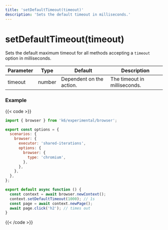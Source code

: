 ```yaml
---
title: 'setDefaultTimeout(timeout)'
description: 'Sets the default timeout in milliseconds.'
---
```


# setDefaultTimeout(timeout)

Sets the default maximum timeout for all methods accepting a `timeout` option in milliseconds.

| Parameter | Type   | Default                  | Description                  |
| --------- | ------ | ------------------------ | ---------------------------- |
| timeout   | number | Dependent on the action. | The timeout in milliseconds. |

### Example

{{< code >}}

```javascript
import { browser } from 'k6/experimental/browser';

export const options = {
  scenarios: {
    browser: {
      executor: 'shared-iterations',
      options: {
        browser: {
          type: 'chromium',
        },
      },
    },
  },
};

export default async function () {
  const context = await browser.newContext();
  context.setDefaultTimeout(1000); // 1s
  const page = await context.newPage();
  await page.click('h2'); // times out
}
```

{{< /code >}}
